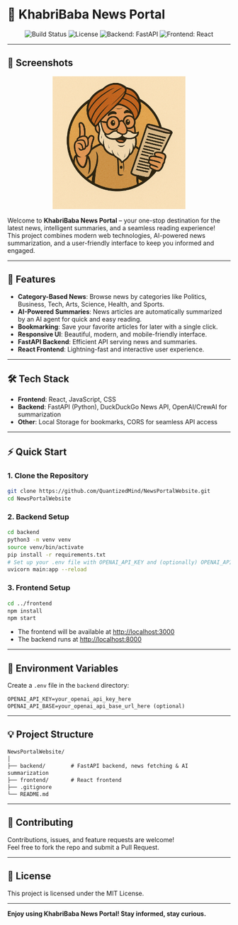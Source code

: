 # 📰 KhabriBaba News Portal

<p align="center">
  <img src="https://img.shields.io/badge/build-passing-brightgreen" alt="Build Status"/>
  <img src="https://img.shields.io/badge/license-MIT-blue.svg" alt="License"/>
  <img src="https://img.shields.io/badge/backend-FastAPI-blue" alt="Backend: FastAPI"/>
  <img src="https://img.shields.io/badge/frontend-React-blue" alt="Frontend: React"/>
</p>

---

## 📸 Screenshots

<p align="center">
  <img src="/frontend/src/assets/khabribaba-logo.png" alt="Homepage Screenshot" width="300"/>
</p>


Welcome to **KhabriBaba News Portal** – your one-stop destination for the latest news, intelligent summaries, and a seamless reading experience!  
This project combines modern web technologies, AI-powered news summarization, and a user-friendly interface to keep you informed and engaged.

---

## 🚀 Features

- **Category-Based News**: Browse news by categories like Politics, Business, Tech, Arts, Science, Health, and Sports.
- **AI-Powered Summaries**: News articles are automatically summarized by an AI agent for quick and easy reading.
- **Bookmarking**: Save your favorite articles for later with a single click.
- **Responsive UI**: Beautiful, modern, and mobile-friendly interface.
- **FastAPI Backend**: Efficient API serving news and summaries.
- **React Frontend**: Lightning-fast and interactive user experience.

---

## 🛠️ Tech Stack

- **Frontend**: React, JavaScript, CSS
- **Backend**: FastAPI (Python), DuckDuckGo News API, OpenAI/CrewAI for summarization
- **Other**: Local Storage for bookmarks, CORS for seamless API access

---

## ⚡ Quick Start

### 1. Clone the Repository

```bash
git clone https://github.com/QuantizedMind/NewsPortalWebsite.git
cd NewsPortalWebsite
```

### 2. Backend Setup

```bash
cd backend
python3 -m venv venv
source venv/bin/activate
pip install -r requirements.txt
# Set up your .env file with OPENAI_API_KEY and (optionally) OPENAI_API_BASE
uvicorn main:app --reload
```

### 3. Frontend Setup

```bash
cd ../frontend
npm install
npm start
```
- The frontend will be available at [http://localhost:3000](http://localhost:3000)
- The backend runs at [http://localhost:8000](http://localhost:8000)

---

## 🧩 Environment Variables

Create a `.env` file in the `backend` directory:

```
OPENAI_API_KEY=your_openai_api_key_here
OPENAI_API_BASE=your_openai_api_base_url_here (optional)
```

---

## 💡 Project Structure

```
NewsPortalWebsite/
│
├── backend/        # FastAPI backend, news fetching & AI summarization
├── frontend/       # React frontend
├── .gitignore
└── README.md
```

---

## 🤝 Contributing

Contributions, issues, and feature requests are welcome!  
Feel free to fork the repo and submit a Pull Request.

---

## 📄 License

This project is licensed under the MIT License.

---

**Enjoy using KhabriBaba News Portal! Stay informed, stay curious.**
